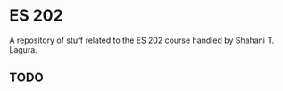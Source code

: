 # ES 202

A repository of stuff related to the ES 202 course handled by Shahani T. Lagura.

## TODO
